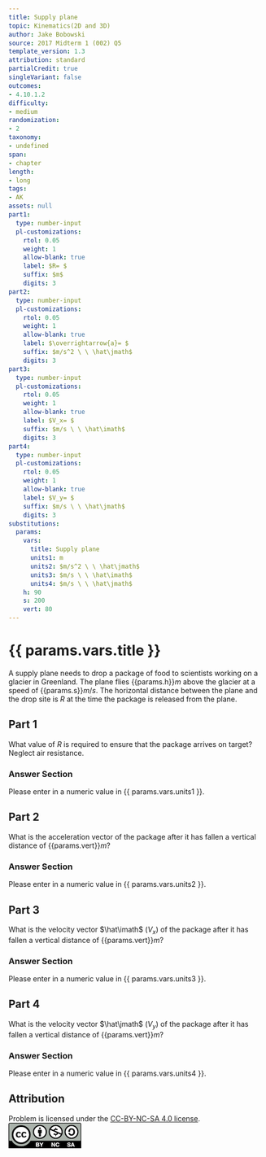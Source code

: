 ```yaml
---
title: Supply plane
topic: Kinematics(2D and 3D)
author: Jake Bobowski
source: 2017 Midterm 1 (002) Q5
template_version: 1.3
attribution: standard
partialCredit: true
singleVariant: false
outcomes:
- 4.10.1.2
difficulty:
- medium
randomization:
- 2
taxonomy:
- undefined
span:
- chapter
length:
- long
tags:
- AK
assets: null
part1:
  type: number-input
  pl-customizations:
    rtol: 0.05
    weight: 1
    allow-blank: true
    label: $R= $
    suffix: $m$
    digits: 3
part2:
  type: number-input
  pl-customizations:
    rtol: 0.05
    weight: 1
    allow-blank: true
    label: $\overrightarrow{a}= $
    suffix: $m/s^2 \ \ \hat\jmath$
    digits: 3
part3:
  type: number-input
  pl-customizations:
    rtol: 0.05
    weight: 1
    allow-blank: true
    label: $V_x= $
    suffix: $m/s \ \ \hat\imath$
    digits: 3
part4:
  type: number-input
  pl-customizations:
    rtol: 0.05
    weight: 1
    allow-blank: true
    label: $V_y= $
    suffix: $m/s \ \ \hat\jmath$
    digits: 3
substitutions:
  params:
    vars:
      title: Supply plane
      units1: m
      units2: $m/s^2 \ \ \hat\jmath$
      units3: $m/s \ \ \hat\imath$
      units4: $m/s \ \ \hat\jmath$
    h: 90
    s: 200
    vert: 80
---
```

# {{ params.vars.title }}
A supply plane needs to drop a package of food to scientists working on a glacier in Greenland.
The plane flies {{params.h}}$m$ above the glacier at a speed of {{params.s}}$m/s$.
The horizontal distance between the plane and the drop site is $R$ at the time the package is released from the plane.

## Part 1

What value of $R$ is required to ensure that the package arrives on target? Neglect air resistance.

### Answer Section

Please enter in a numeric value in {{ params.vars.units1 }}.

## Part 2

What is the acceleration vector of the package after it has fallen a vertical distance of {{params.vert}}$m$?

### Answer Section

Please enter in a numeric value in {{ params.vars.units2 }}.

## Part 3

What is the velocity vector $\hat\imath$ ($V_x$) of the package after it has fallen a vertical distance of {{params.vert}}$m$?

### Answer Section

Please enter in a numeric value in {{ params.vars.units3 }}.

## Part 4

What is the velocity vector $\hat\jmath$ ($V_y$) of the package after it has fallen a vertical distance of {{params.vert}}$m$?

### Answer Section

Please enter in a numeric value in {{ params.vars.units4 }}.

## Attribution

Problem is licensed under the [CC-BY-NC-SA 4.0 license](https://creativecommons.org/licenses/by-nc-sa/4.0/).<br> ![The Creative Commons 4.0 license requiring attribution-BY, non-commercial-NC, and share-alike-SA license.](https://raw.githubusercontent.com/firasm/bits/master/by-nc-sa.png)